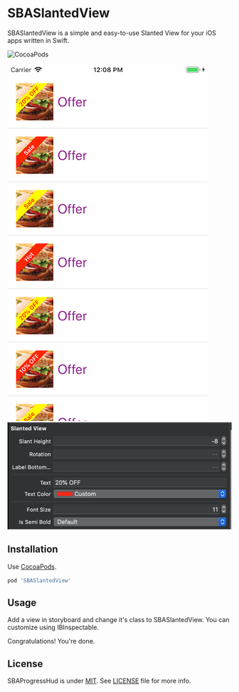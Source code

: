 # SBASlantedView
SBASlantedView is a simple and easy-to-use Slanted View for your iOS apps written in Swift.

![CocoaPods](https://cocoapod-badges.herokuapp.com/v/SBASlantedView/badge.png)


[![](https://raw.githubusercontent.com/shoaib-akhtar/SlantedView/master/images/1-small.png)](https://raw.githubusercontent.com/shoaib-akhtar/SlantedView/master/images/1.png)
[![](https://raw.githubusercontent.com/shoaib-akhtar/SlantedView/master/images/2.png)](https://raw.githubusercontent.com/shoaib-akhtar/SlantedView/master/images/2.png)


Installation
------------

Use [CocoaPods](http://cocoapods.org).

```ruby
pod 'SBASlantedView'
```
Usage
-----
Add a view in storyboard and change it's class to SBASlantedView. You can customize using IBInspectable.

Congratulations! You're done.

License
-------

SBAProgressHud is under [MIT](https://opensource.org/licenses/MIT). See [LICENSE](LICENSE) file for more info.
